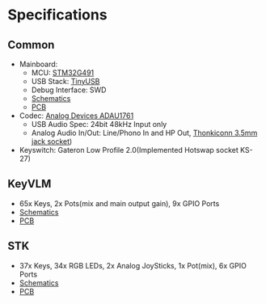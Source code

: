 # Specifications

## Common

- Mainboard:
  - MCU: [STM32G491](https://www.st.com/en/microcontrollers-microprocessors/stm32g4x1.html)
  - USB Stack: [TinyUSB](https://docs.tinyusb.org/en/latest/)
  - Debug Interface: SWD
  - [Schematics](/pdf/main-sch.pdf)
  - [PCB](/pdf/main-brd.pdf)
- Codec: [Analog Devices ADAU1761](https://www.analog.com/jp/products/adau1761.html)
  - USB Audio Spec: 24bit 48kHz Input only
  - Analog Audio In/Out: Line/Phono In and HP Out, [Thonkiconn 3.5mm jack socket](https://www.thonk.co.uk/shop/thonkiconn/))
- Keyswitch: Gateron Low Profile 2.0(Implemented Hotswap socket KS-27)  

## KeyVLM 

- 65x Keys, 2x Pots(mix and main output gain), 9x GPIO Ports
- [Schematics](/pdf/KeyVLM-sch.pdf)
- [PCB](/pdf/KeyVLM-brd.pdf)

## STK

- 37x Keys, 34x RGB LEDs, 2x Analog JoySticks, 1x Pot(mix), 6x GPIO Ports
- [Schematics](/pdf/STK-sch.pdf)
- [PCB](/pdf/STK-brd.pdf)

